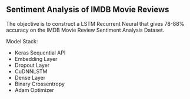 ## Sentiment Analysis of IMDB Movie Reviews

The objective is to construct a LSTM Recurrent Neural that gives 78-88% accuracy on the IMDB Movie Review Sentiment Analysis Dataset.

Model Stack: 
* Keras Sequential API
* Embedding Layer
* Dropout Layer
* CuDNNLSTM
* Dense Layer
* Binary Crossentropy
* Adam Optimizer

